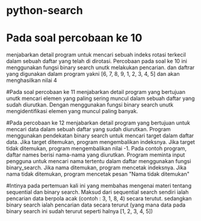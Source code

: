 # python-search

# Pada soal percobaan ke 10
menjabarkan detail program untuk mencari sebuah indeks rotasi terkecil dalam sebuah daftar yang telah di dirotasi. Percobaan pada soal ke 10 ini menggunakan fungsi binary search unutk melakukan pencarian. dan daftrar yang digunakan dalam program yakni [6, 7, 8, 9, 1, 2, 3, 4, 5] dan akan menghasilkan nilai 4

#Pada soal percobaan ke 11 
menjabarkan detail program yang bertujuan unutk mencari elemen yang paling sering muncul dalam sebuah daftar yang sudah diurutkan. Dengan menggunakan fungsi binary search unutk mengidentifikasi elemen yang muncul paling banyak.

#Pada percobaan ke 12
menjabarkan detail program yang bertujuan untuk mencari data dalam sebuah daftar yang sudah diurutkan. Program menggunakan pendekatan binary search untuk mencari target dalam daftar data. Jika target ditemukan, program mengembalikan indeksnya. Jika target tidak ditemukan, program mengembalikan nilai -1. Pada contoh program, daftar names berisi nama-nama yang diurutkan. Program meminta input pengguna untuk mencari nama tertentu dalam daftar menggunakan fungsi binary_search. Jika nama ditemukan, program mencetak indeksnya. Jika nama tidak ditemukan, program mencetak pesan "Nama tidak ditemukan"

#Intinya pada pertemuan kali ini yang membahas mengenai materi tentang sequential dan binary search. Maksud dari sequential search sendiri ialah pencarian data berpola acak (contoh : 3, 1, 8, 4) secara terutut. sedangkan binary search ialah pencarian data secara terurut (yang mana data pada binary search ini sudah terurut seperti halnya [1, 2, 3, 4, 5])

